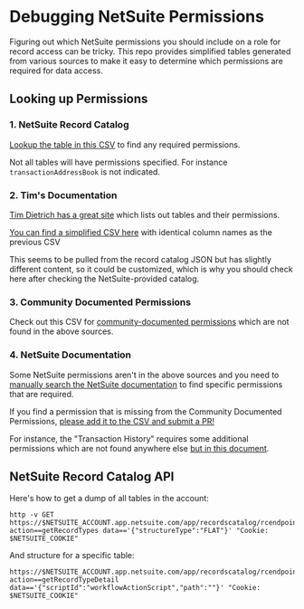 # Debugging NetSuite Permissions

Figuring out which NetSuite permissions you should include on a role for record access can be tricky. This repo provides simplified tables generated from various sources to make it easy to determine which permissions are required for data access.

## Looking up Permissions

### 1. NetSuite Record Catalog

[Lookup the table in this CSV](output/netsuite_record_catalog.csv) to find any required permissions.

Not all tables will have permissions specified. For instance `transactionAddressBook` is not indicated.

### 2. Tim's Documentation

[Tim Dietrich has a great site](https://timdietrich.me/blog/netsuite-suiteql-tables-permissions-reference/) which lists out tables and their permissions.

[You can find a simplified CSV here](output/tim_table.csv) with identical column names as the previous CSV

This seems to be pulled from the record catalog JSON but has slightly different content, so it could be customized, which
is why you should check here after checking the NetSuite-provided catalog.

### 3. Community Documented Permissions

Check out this CSV for [community-documented permissions](output/community_permissions.csv) which are not found in the above sources.

### 4. NetSuite Documentation

Some NetSuite permissions aren't in the above sources and you need to [manually search the NetSuite documentation](https://docs.oracle.com/en/cloud/saas/netsuite/ns-online-help/section_N128815.html#NetSuite-Documentation-Overview) to find specific permissions that are required.

If you find a permission that is missing from the Community Documented Permissions, [please add it to the CSV and submit a PR!](output/community_permissions.csv)

For instance, the "Transaction History" requires some additional permissions which are not found anywhere else [but in this document](https://docs.oracle.com/en/cloud/saas/netsuite/ns-online-help/section_N555081.html#Granting-User-Access-to-Transaction-History).


## NetSuite Record Catalog API

Here's how to get a dump of all tables in the account:

```shell
http -v GET https://$NETSUITE_ACCOUNT.app.netsuite.com/app/recordscatalog/rcendpoint.nl action==getRecordTypes data=='{"structureType":"FLAT"}' "Cookie: $NETSUITE_COOKIE"
```

And structure for a specific table:

```shell
https://$NETSUITE_ACCOUNT.app.netsuite.com/app/recordscatalog/rcendpoint.nl action==getRecordTypeDetail data=='{"scriptId":"workflowActionScript","path":""}' "Cookie: $NETSUITE_COOKIE"
```
